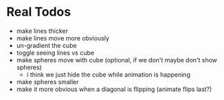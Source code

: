 # Real Todos

- make lines thicker
- make lines move more obviously
- un-gradient the cube
- toggle seeing lines vs cube
- make spheres move with cube (optional, if we don't maybe don't show spheres)
  - i think we just hide the cube while animation is happening
- make spheres smaller
- make it more obvious when a diagonal is flipping (animate flips last?)